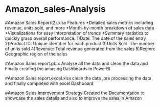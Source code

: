 # Amazon_sales-Analysis
#Amazon Sales Report(2).xlsx 
Features
*Detailed sales metrics including revenue, units sold, and more
*Month-by-month breakdown of sales data
*Visualizations for easy interpretation of trends
*Summary statistics to quickly grasp overall performance.
1)Date: The date of the sales entry
2)Product ID: Unique identifier for each product
3)Units Sold: The number of units sold
4)Revenue: Total revenue generated from the sales
5)Region: Geographic region of the sales

#Amazon Sales report.pbix
Analyse all the data and clean the data and Finally creating the amazing Dashboards in PowerBI

#Amazon Sales report.excel.xlsx
clean the data ,pre processing the data and finally completed with excel Dashboard

#Amazon Sales Improvement Strategy
Created the Documentation to showcase the sales details and also to improve the sales in Amazon
